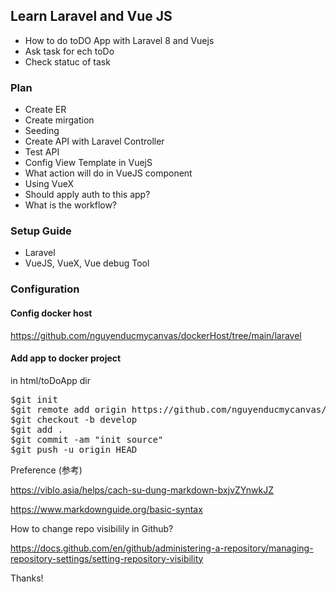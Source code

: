 ## Learn Laravel and Vue JS
* How to do toDO App with Laravel 8 and Vuejs
* Ask task for ech toDo
* Check statuc of task

### Plan
* Create ER
* Create mirgation
* Seeding
* Create API with Laravel Controller
* Test API
* Config View Template in VuejS
* What action will do in VueJS component
* Using VueX
* Should apply auth to this app?
* What is the workflow?


### Setup Guide
* Laravel
* VueJS, VueX, Vue debug Tool


### Configuration
#### Config docker host
https://github.com/nguyenducmycanvas/dockerHost/tree/main/laravel

#### Add app to docker project
in html/toDoApp dir

<pre>
$git init
$git remote add origin https://github.com/nguyenducmycanvas/toDoApp_laravel_and_vuejs.git (or any laravel app)
$git checkout -b develop
$git add .
$git commit -am "init source"
$git push -u origin HEAD
</pre>


Preference (参考)

https://viblo.asia/helps/cach-su-dung-markdown-bxjvZYnwkJZ

https://www.markdownguide.org/basic-syntax



How to change repo visibilily in Github?

https://docs.github.com/en/github/administering-a-repository/managing-repository-settings/setting-repository-visibility

Thanks!
 
